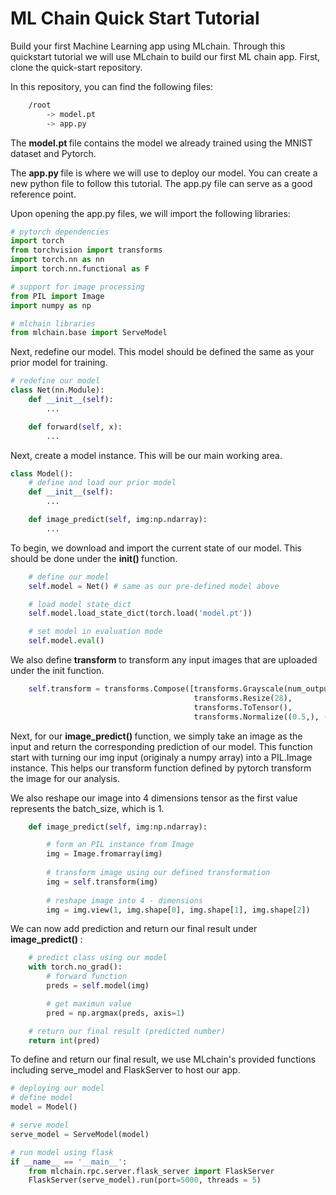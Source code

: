 # ML Chain Quick Start Tutorial

Build your first Machine Learning app using MLchain. Through this quickstart tutorial we will
use MLchain to build our first ML chain app. First, clone the quick-start repository.

In this repository, you can find the following files:

```bash    
    /root
        -> model.pt
        -> app.py    
```

The <b> model.pt </b> file contains the model we already trained using the MNIST dataset and Pytorch.
 
The <b> app.py </b> file is where we will use to deploy our model. You can create a new python file to follow this tutorial. The app.py file can serve as a good reference point.

Upon opening the app.py files, we will import the following libraries:

```python
# pytorch dependencies
import torch
from torchvision import transforms
import torch.nn as nn
import torch.nn.functional as F

# support for image processing
from PIL import Image
import numpy as np

# mlchain libraries
from mlchain.base import ServeModel
```

Next, redefine our model. This model should be defined the same as your prior model for training.

```python
# redefine our model
class Net(nn.Module):
    def __init__(self):
        ...

    def forward(self, x):
        ...
```

Next, create a model instance. This will be our main working area. 

```python
class Model():
    # define and load our prior model
    def __init__(self):
        ...

    def image_predict(self, img:np.ndarray):
        ...

```

To begin, we download and import the current state of our model. This should be done under the <b> init() </b> function.

```python
    # define our model
    self.model = Net() # same as our pre-defined model above

    # load model state_dict
    self.model.load_state_dict(torch.load('model.pt'))

    # set model in evaluation mode
    self.model.eval()
```

We also define <b> transform </b> to transform any input images that are uploaded under the init function.

```python
    self.transform = transforms.Compose([transforms.Grayscale(num_output_channels=1),
                                         transforms.Resize(28),
                                         transforms.ToTensor(),
                                         transforms.Normalize((0.5,), (0.5,))])
```

Next, for our <b> image_predict() </b> function, we simply take an image as the input and return the corresponding
prediction of our model. This function start with turning our img input (originaly a numpy array) into 
a PIL.Image instance. This helps our transform function defined by pytorch transform the image for our analysis.

We also reshape our image into 4 dimensions tensor as the first value represents the batch_size, which is 1.
```python
    def image_predict(self, img:np.ndarray):

        # form an PIL instance from Image
        img = Image.fromarray(img)
    
        # transform image using our defined transformation
        img = self.transform(img)
    
        # reshape image into 4 - dimensions
        img = img.view(1, img.shape[0], img.shape[1], img.shape[2])
```

We can now add prediction and return our final result under <b> image_predict() </b>:
```python
    # predict class using our model
    with torch.no_grad():
        # forward function
        preds = self.model(img)

        # get maximun value
        pred = np.argmax(preds, axis=1)

    # return our final result (predicted number)
    return int(pred)
```

To define and return our final result, we use MLchain's provided functions 
including serve_model and FlaskServer to host our app.

```python
# deploying our model
# define model
model = Model()

# serve model
serve_model = ServeModel(model)

# run model using flask
if __name__ == '__main__':
    from mlchain.rpc.server.flask_server import FlaskServer
    FlaskServer(serve_model).run(port=5000, threads = 5)
